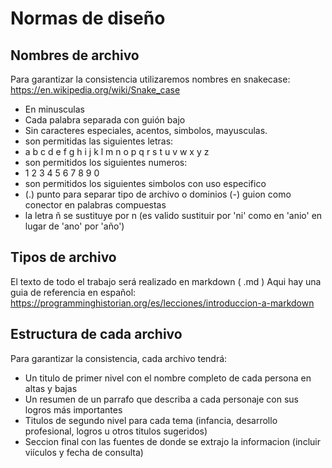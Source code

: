 # Normas de diseño

## Nombres de archivo
Para garantizar la consistencia utilizaremos nombres en snakecase:
https://en.wikipedia.org/wiki/Snake_case
* En minusculas
* Cada palabra separada con guión bajo
* Sin caracteres especiales, acentos, simbolos, mayusculas.
* son permitidas las siguientes letras:
* a b  c d e f g h i  j k l m n o p q r s t u v w x y z
* son permitidos los siguientes numeros:
* 1 2 3 4 5 6 7 8 9 0
* son permitidos los siguientes simbolos con uso especifico
* (.) punto para separar tipo de archivo o dominios (-) guion como conector en palabras compuestas
* la letra ñ se sustituye por n (es valido sustituir por 'ni' como en 'anio' en lugar de 'ano' por 'año')

## Tipos de archivo
El texto de todo el trabajo será realizado en markdown ( .md )
Aqui hay una guia de referencia en español:
https://programminghistorian.org/es/lecciones/introduccion-a-markdown

## Estructura de cada archivo
Para garantizar la consistencia, cada archivo tendrá:
* Un titulo de primer nivel con el nombre completo de cada persona en altas y bajas
* Un resumen de un parrafo que describa a cada personaje con sus logros más importantes
* Titulos de segundo nivel para cada tema (infancia, desarrollo profesional, logros u otros titulos sugeridos)
* Seccion final con las fuentes de donde se extrajo la informacion (incluir viículos y fecha de consulta)